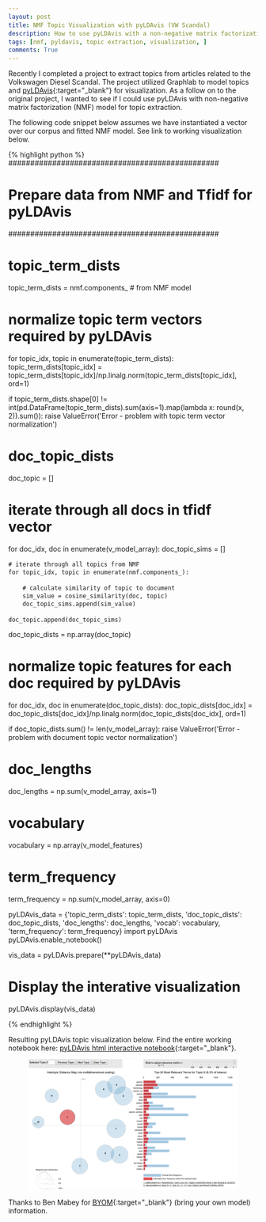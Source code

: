 ```yaml
---
layout: post
title: NMF Topic Visualization with pyLDAvis (VW Scandal)
description: How to use pyLDAvis with a non-negative matrix factorization topic extraction model.
tags: [nmf, pyldavis, topic extraction, visualization, ]
comments: True
---
```

Recently I completed a project to extract topics from articles related to the Volkswagen Diesel Scandal. The project utilized Graphlab to model topics and [pyLDAvis](https://pyldavis.readthedocs.org/en/latest/){:target="_blank"} for visualization. As a follow on to the original project, I wanted to see if I could use pyLDAvis with non-negative matrix factorization (NMF) model for topic extraction. 

The following code snippet below assumes we have instantiated a vector over our corpus and fitted NMF model. See link to working visualization below.

{% highlight python %}
################################################
# Prepare data from NMF and Tfidf for pyLDAvis
################################################

# topic_term_dists
topic_term_dists = nmf.components_  # from NMF model

# normalize topic term vectors required by pyLDAvis
for topic_idx, topic in enumerate(topic_term_dists): 
    topic_term_dists[topic_idx] = topic_term_dists[topic_idx]/np.linalg.norm(topic_term_dists[topic_idx], ord=1)

if topic_term_dists.shape[0] != int(pd.DataFrame(topic_term_dists).sum(axis=1).map(lambda x: round(x, 2)).sum()):
    raise ValueError('Error - problem with topic term vector normalization')

# doc_topic_dists
doc_topic = []

# iterate through all docs in tfidf vector
for doc_idx, doc in enumerate(v_model_array):
    doc_topic_sims = []
    
    # iterate through all topics from NMF
    for topic_idx, topic in enumerate(nmf.components_):  
        
        # calculate similarity of topic to document
        sim_value = cosine_similarity(doc, topic)        
        doc_topic_sims.append(sim_value)

    doc_topic.append(doc_topic_sims)
    
doc_topic_dists = np.array(doc_topic)

# normalize topic features for each doc required by pyLDAvis
for doc_idx, doc in enumerate(doc_topic_dists):
    doc_topic_dists[doc_idx] = doc_topic_dists[doc_idx]/np.linalg.norm(doc_topic_dists[doc_idx], ord=1)

if doc_topic_dists.sum() != len(v_model_array):
    raise ValueError('Error - problem with document topic vector normalization')

# doc_lengths
doc_lengths = np.sum(v_model_array, axis=1)
    
# vocabulary
vocabulary = np.array(v_model_features)

# term_frequency
term_frequency = np.sum(v_model_array, axis=0)

pyLDAvis_data = {'topic_term_dists': topic_term_dists, 
                 'doc_topic_dists':  doc_topic_dists,
                 'doc_lengths':      doc_lengths,
                 'vocab':            vocabulary,
                 'term_frequency':   term_frequency}
import pyLDAvis
pyLDAvis.enable_notebook()

vis_data = pyLDAvis.prepare(**pyLDAvis_data)


# Display the interative visualization
pyLDAvis.display(vis_data)

{% endhighlight %}


Resulting pyLDAvis topic visualization below. Find the entire working notebook here: [pyLDAvis html interactive notebook](/notebooks/pyLDAvis-on-NMF.html#NMF-Topic-Visualization-with-pyLDAvis){:target="_blank"}.
<figure><a target="_blank" href="/notebooks/pyLDAvis-on-NMF.html#NMF-Topic-Visualization-with-pyLDAvis"><img src="/images/pyldavis.png"></a>
<figcaption></figcaption>
</figure>

Thanks to Ben Mabey for [BYOM](http://nbviewer.ipython.org/github/bmabey/pyLDAvis/blob/master/notebooks/pyLDAvis_overview.ipynb){:target="_blank"} (bring your own model) information.







